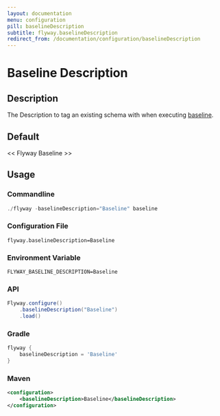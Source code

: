```yaml
---
layout: documentation
menu: configuration
pill: baselineDescription
subtitle: flyway.baselineDescription
redirect_from: /documentation/configuration/baselineDescription
---
```


# Baseline Description

## Description
The Description to tag an existing schema with when executing [baseline](/documentation/command/baseline).

## Default
<nobr>&lt;&lt; Flyway Baseline &gt;&gt;</nobr>

## Usage

### Commandline
```powershell
./flyway -baselineDescription="Baseline" baseline
```

### Configuration File
```properties
flyway.baselineDescription=Baseline
```

### Environment Variable
```properties
FLYWAY_BASELINE_DESCRIPTION=Baseline
```

### API
```java
Flyway.configure()
    .baselineDescription("Baseline")
    .load()
```

### Gradle
```groovy
flyway {
    baselineDescription = 'Baseline'
}
```

### Maven
```xml
<configuration>
    <baselineDescription>Baseline</baselineDescription>
</configuration>
```